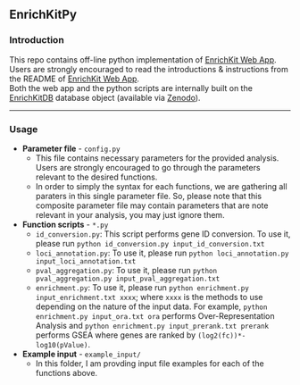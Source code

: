 ## EnrichKitPy

### Introduction

This repo contains off-line python implementation of [EnrichKit Web App](https://github.com/liulihe954/EnrichKitWeb).  
Users are strongly encouraged to read the introductions & instructions from the README of [EnrichKit Web App](https://github.com/liulihe954/EnrichKitWeb).  
Both the web app and the python scripts are internally built on the [EnrichKitDB](https://github.com/liulihe954/EnrichKitDB) database object (available via [Zenodo](https://doi.org/10.5281/zenodo.10535657)).

---

### Usage

- **Parameter file** - `config.py`
  - This file contains necessary parameters for the provided analysis. Users are strongly encouraged to go through the parameters relevant to the desired functions.
  - In order to simply the syntax for each functions, we are gathering all paraters in this single parameter file. So, please note that this composite parameter file may contain parameters that are note relevant in your analysis, you may just ignore them.
- **Function scripts** - `*.py`
  - `id_conversion.py`: This script performs gene ID conversion. To use it, please run `python id_conversion.py input_id_conversion.txt`
  - `loci_annotation.py`: To use it, please run `python loci_annotation.py input_loci_annotation.txt`
  - `pval_aggregation.py`: To use it, please run `python pval_aggregation.py input_pval_aggregation.txt`
  - `enrichment.py`: To use it, please run `python enrichment.py input_enrichment.txt xxxx`; where `xxxx` is the methods to use depending on the nature of the input data. For example, `python enrichment.py input_ora.txt ora` performs Over-Representation Analysis and `python enrichment.py input_prerank.txt prerank` performs GSEA where genes are ranked by `(log2(fc))*-log10(pValue)`.
- **Example input** - `example_input/`
  - In this folder, I am provding input file examples for each of the functions above.
